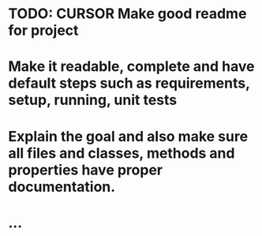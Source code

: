 # TODO: CURSOR Make good readme for project
# Make it readable, complete and have default steps such as requirements, setup, running, unit tests
# Explain the goal and also make sure all files and classes, methods and properties have proper documentation.
# ...